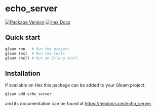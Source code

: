 # echo_server

[![Package Version](https://img.shields.io/hexpm/v/echo_server)](https://hex.pm/packages/echo_server)
[![Hex Docs](https://img.shields.io/badge/hex-docs-ffaff3)](https://hexdocs.pm/echo_server/)

## Quick start

```sh
gleam run   # Run the project
gleam test  # Run the tests
gleam shell # Run an Erlang shell
```

## Installation

If available on Hex this package can be added to your Gleam project:

```sh
gleam add echo_server
```

and its documentation can be found at <https://hexdocs.pm/echo_server>.
